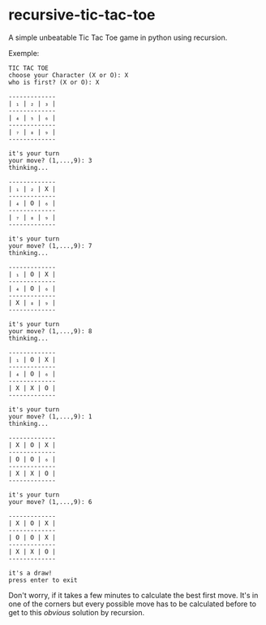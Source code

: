 # recursive-tic-tac-toe

A simple unbeatable Tic Tac Toe game in python using recursion.

Exemple:

    TIC TAC TOE
    choose your Character (X or O): X
    who is first? (X or O): X

    -------------
    | ₁ | ₂ | ₃ |
    -------------
    | ₄ | ₅ | ₆ |
    -------------
    | ₇ | ₈ | ₉ |
    -------------

    it's your turn
    your move? (1,...,9): 3
    thinking...

    -------------
    | ₁ | ₂ | X |
    -------------
    | ₄ | O | ₆ |
    -------------
    | ₇ | ₈ | ₉ |
    -------------

    it's your turn
    your move? (1,...,9): 7
    thinking...

    -------------
    | ₁ | O | X |
    -------------
    | ₄ | O | ₆ |
    -------------
    | X | ₈ | ₉ |
    -------------

    it's your turn
    your move? (1,...,9): 8
    thinking...

    -------------
    | ₁ | O | X |
    -------------
    | ₄ | O | ₆ |
    -------------
    | X | X | O |
    -------------

    it's your turn
    your move? (1,...,9): 1
    thinking...

    -------------
    | X | O | X |
    -------------
    | O | O | ₆ |
    -------------
    | X | X | O |
    -------------

    it's your turn
    your move? (1,...,9): 6

    -------------
    | X | O | X |
    -------------
    | O | O | X |
    -------------
    | X | X | O |
    -------------

    it's a draw!
    press enter to exit

Don't worry, if it takes a few minutes to calculate the best first move.
It's in one of the corners but every possible move has to be calculated before to get to this *obvious* solution by recursion.
